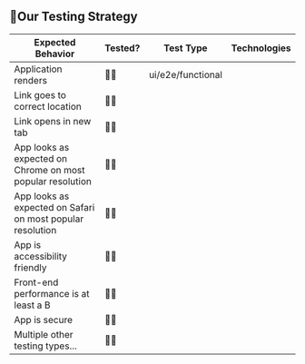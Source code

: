 ## 🧪Our Testing Strategy

| Expected Behavior                                          | Tested? | Test Type         | Technologies |
| ---------------------------------------------------------- | ------- | ----------------- | ------------ |
| Application renders                                        | 🙅‍♂️      | ui/e2e/functional |              |
| Link goes to correct location                              | 🙅‍♂️      |                   |              |
| Link opens in new tab                                      | 🙅‍♂️      |                   |              |
| App looks as expected on Chrome on most popular resolution | 🙅‍♂️      |                   |              |
| App looks as expected on Safari on most popular resolution | 🙅‍♂️      |                   |              |
| App is accessibility friendly                              | 🙅‍♂️      |                   |              |
| Front-end performance is at least a B                      | 🙅‍♂️      |                   |              |
| App is secure                                              | 🙅‍♂️      |                   |              |
| Multiple other testing types...                            | 🙅‍♂️      |                   |              |
